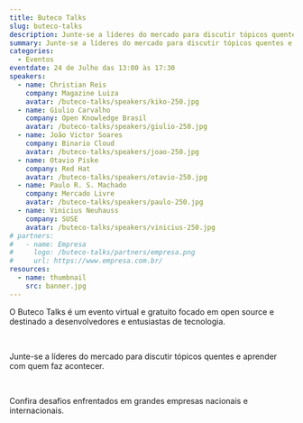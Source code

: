 ```yaml
---
title: Buteco Talks
slug: buteco-talks
description: Junte-se a líderes do mercado para discutir tópicos quentes e aprender com quem faz acontecer.
summary: Junte-se a líderes do mercado para discutir tópicos quentes e aprender com quem faz acontecer.
categories:
  - Eventos
eventdate: 24 de Julho das 13:00 às 17:30
speakers:
  - name: Christian Reis
    company: Magazine Luiza
    avatar: /buteco-talks/speakers/kiko-250.jpg
  - name: Giulio Carvalho
    company: Open Knowledge Brasil
    avatar: /buteco-talks/speakers/giulio-250.jpg
  - name: João Victor Soares
    company: Binario Cloud
    avatar: /buteco-talks/speakers/joao-250.jpg
  - name: Otavio Piske
    company: Red Hat
    avatar: /buteco-talks/speakers/otavio-250.jpg
  - name: Paulo R. S. Machado
    company: Mercado Livre
    avatar: /buteco-talks/speakers/paulo-250.jpg
  - name: Vinicius Neuhauss
    company: SUSE
    avatar: /buteco-talks/speakers/vinicius-250.jpg
# partners:
#   - name: Empresa
#     logo: /buteco-talks/partners/empresa.png
#     url: https://www.empresa.com.br/
resources:
  - name: thumbnail
    src: banner.jpg
---
```


O Buteco Talks é um evento virtual e gratuito focado em open source e destinado a desenvolvedores e entusiastas de tecnologia.

<br>

Junte-se a líderes do mercado para discutir tópicos quentes e aprender com quem faz acontecer.

<br>

Confira desafios enfrentados em grandes empresas nacionais e internacionais.
